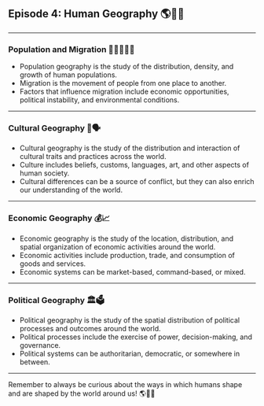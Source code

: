 ## Episode 4: Human Geography 🌎👥💼
---

### Population and Migration 👨‍👩‍👧‍👦🚚

- Population geography is the study of the distribution, density, and growth of human populations.
- Migration is the movement of people from one place to another.
- Factors that influence migration include economic opportunities, political instability, and environmental conditions.

---

### Cultural Geography 🎨🗣️

- Cultural geography is the study of the distribution and interaction of cultural traits and practices across the world.
- Culture includes beliefs, customs, languages, art, and other aspects of human society.
- Cultural differences can be a source of conflict, but they can also enrich our understanding of the world.

---

### Economic Geography 💰📈

- Economic geography is the study of the location, distribution, and spatial organization of economic activities around the world.
- Economic activities include production, trade, and consumption of goods and services.
- Economic systems can be market-based, command-based, or mixed.

---

### Political Geography 🏛️🗳️

- Political geography is the study of the spatial distribution of political processes and outcomes around the world.
- Political processes include the exercise of power, decision-making, and governance.
- Political systems can be authoritarian, democratic, or somewhere in between.

---

Remember to always be curious about the ways in which humans shape and are shaped by the world around us! 🌎👥💼
